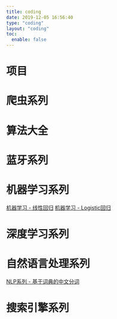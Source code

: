 ```yaml
---
title: coding
date: 2019-12-05 16:56:40
type: "coding"
layout: "coding"
toc: 
  enable: false
---
```


# 项目

# 爬虫系列

# 算法大全

# 蓝牙系列

# 机器学习系列

[机器学习 - 线性回归](https://hiyoungai.com/posts/19883263.html)
[机器学习 - Logistic回归](https://hiyoungai.com/posts/c237bc03.html)

# 深度学习系列

# 自然语言处理系列

[NLP系列 - 基于词典的中文分词](https://hiyoungai.com/posts/9eeee454.html)

# 搜索引擎系列

